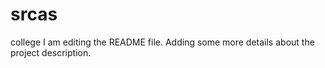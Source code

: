 # srcas
college
I am editing the README file. Adding some more details about the project description.
